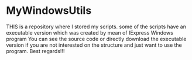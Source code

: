 # MyWindowsUtils
THIS is a repository where I stored my scripts.
some of the scripts have an executable version which was created by mean of IExpress Windows program
You can see the source code or directly download the executable version if you are not interested on the structure and just want to use the program.
Best regards!!!
